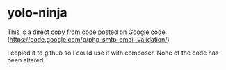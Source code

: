 yolo-ninja
==========
This is a direct copy from code posted on Google code. (https://code.google.com/p/php-smtp-email-validation/)

I copied it to github so I could use it with composer. None of the code has been altered.

